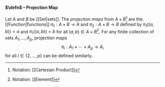 #### $\defn$ – Projection Map
Let $A$ and $B$ be [[Set|sets]]. The *projection maps* from $A\times B$[^1] are the [[Function|functions]] $\pi_{1}:A\times B\to A$ and $\pi_{2}:A\times B\to B$ defined by $\pi_1((a,b))=a$ and $\pi_1((a,b))=b$ for all $(a,b)\in A\times B$[^2]. For any finite collection of sets $A_1,\dots,A_p$, projection maps $$\pi_i:A_1\times\cdots\times A_{p}\to A_{i}$$ for all $i\in\{2,\dots,p\}$ can be defined similarly. 

[^1]: Notation: [[Cartesian Product]]
[^2]: Notation: [[Element]]
